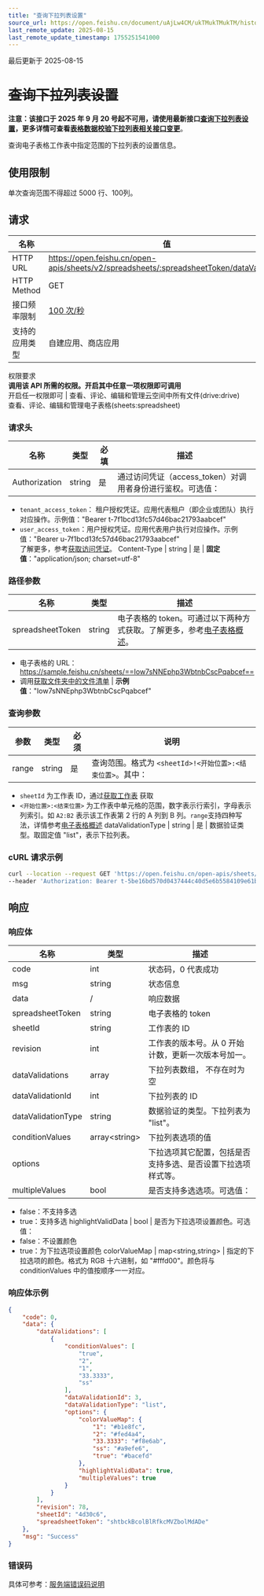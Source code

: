 ```yaml
---
title: "查询下拉列表设置"
source_url: https://open.feishu.cn/document/uAjLw4CM/ukTMukTMukTM/historic-version/docs/sheets/datavalidation/query-datavalidation
last_remote_update: 2025-08-15
last_remote_update_timestamp: 1755251541000
---
```

最后更新于 2025-08-15

# ~~查询下拉列表设置~~

**注意：该接口于 2025 年 9 月 20 号起不可用，请使用最新接口[查询下拉列表设置](https://open.feishu.cn/document/ukTMukTMukTM/uATMzUjLwEzM14CMxMTN/datavalidation/query-datavalidation)，更多详情可查看[表格数据校验下拉列表相关接口变更](https://open.feishu.cn/document/uAjLw4CM/ugTN1YjL4UTN24CO1UjN/breaking-change/datavalidation-dropdown-udpate)**。

查询电子表格工作表中指定范围的下拉列表的设置信息。

## 使用限制

单次查询范围不得超过 5000 行、100列。

## 请求
名称 | 值
---|---
HTTP URL | https://open.feishu.cn/open-apis/sheets/v2/spreadsheets/:spreadsheetToken/dataValidation
HTTP Method | GET
接口频率限制 | [100 次/秒](https://open.feishu.cn/document/ukTMukTMukTM/uUzN04SN3QjL1cDN)
支持的应用类型 | 自建应用、商店应用
权限要求  
 **调用该 API 所需的权限。开启其中任意一项权限即可调用**  
开启任一权限即可 | 查看、评论、编辑和管理云空间中所有文件(drive:drive)  
查看、评论、编辑和管理电子表格(sheets:spreadsheet)

### 请求头

名称 | 类型 | 必填 | 描述
--- | --- | --- | ---
Authorization | string | 是 | 通过访问凭证（access_token）对调用者身份进行鉴权。可选值：  
- `tenant_access_token`：	租户授权凭证。应用代表租户（即企业或团队）执行对应操作。示例值："Bearer t-7f1bcd13fc57d46bac21793aabcef"  
- `user_access_token`：用户授权凭证。应用代表用户执行对应操作。示例值："Bearer u-7f1bcd13fc57d46bac21793aabcef"  
了解更多，参考[获取访问凭证](https://open.feishu.cn/document/ukTMukTMukTM/uMTNz4yM1MjLzUzM)。
Content-Type | string | 是 | **固定值**："application/json; charset=utf-8"

### 路径参数

名称 | 类型 | 描述
--- | --- | ---
spreadsheetToken | string | 电子表格的 token。可通过以下两种方式获取。了解更多，参考[电子表格概述](https://open.feishu.cn/document/ukTMukTMukTM/uATMzUjLwEzM14CMxMTN/overview)。  
-  电子表格的 URL：https://sample.feishu.cn/sheets/==Iow7sNNEphp3WbtnbCscPqabcef==  
- 调用[获取文件夹中的文件清单](https://open.feishu.cn/document/uAjLw4CM/ukTMukTMukTM/reference/drive-v1/file/list) | **示例值**："Iow7sNNEphp3WbtnbCscPqabcef"

### 查询参数

参数 | 类型 | 必须 | 说明
--- | --- | --- | ---
range | string | 是 | 查询范围。格式为 `<sheetId>!<开始位置>:<结束位置>`。其中：  
- `sheetId` 为工作表 ID，通过[获取工作表](https://open.feishu.cn/document/ukTMukTMukTM/uUDN04SN0QjL1QDN/sheets-v3/spreadsheet-sheet/query) 获取  
- `<开始位置>:<结束位置>` 为工作表中单元格的范围，数字表示行索引，字母表示列索引。如 `A2:B2` 表示该工作表第 2 行的 A 列到 B 列。`range`支持四种写法，详情参考[电子表格概述](https://open.feishu.cn/document/ukTMukTMukTM/uATMzUjLwEzM14CMxMTN/overview)
dataValidationType | string | 是 | 数据验证类型。取固定值 "list"，表示下拉列表。

###  cURL 请求示例
```bash
curl --location --request GET 'https://open.feishu.cn/open-apis/sheets/v2/spreadsheets/shtcngNygNfuqhxTBf588jwgWbJ/dataValidation?&range=BzY8T5!A2:A100' \
--header 'Authorization: Bearer t-5be16bd570d0437444c40d5e6b5584109e61b0b1' \
```

## 响应

### 响应体

名称 | 类型 | 描述
--- | --- | ---
code | int | 状态码，0 代表成功
msg | string | 状态信息
data | / | 响应数据
spreadsheetToken | string | 电子表格的 token
sheetId | string | 工作表的 ID
revision | int | 工作表的版本号。从 0 开始计数，更新一次版本号加一。
dataValidations | array | 下拉列表数组， 不存在时为空
dataValidationId | int | 下拉列表的 ID
dataValidationType | string | 数据验证的类型。下拉列表为 "list"。
conditionValues | array&lt;string&gt; | 下拉列表选项的值
options | <md-text type="field-type"></md-text> | 下拉选项其它配置，包括是否支持多选、是否设置下拉选项样式等。
multipleValues | bool | 是否支持多选选项。可选值：  
- false：不支持多选  
- true：支持多选
highlightValidData | bool | 是否为下拉选项设置颜色。可选值：  
- false：不设置颜色  
- true：为下拉选项设置颜色
colorValueMap | map&lt;string,string&gt; | 指定的下拉选项的颜色。格式为 RGB 十六进制，如 "#fffd00"。颜色将与 conditionValues 中的值按顺序一一对应。

### 响应体示例

```json
{
    "code": 0,
    "data": {
        "dataValidations": [
            {
                "conditionValues": [
                    "true",
                    "2",
                    "1",
                    "33.3333",
                    "ss"
                ],
                "dataValidationId": 3,
                "dataValidationType": "list",
                "options": {
                    "colorValueMap": {
                        "1": "#b1e8fc",
                        "2": "#fed4a4",
                        "33.3333": "#f8e6ab",
                        "ss": "#a9efe6",
                        "true": "#bacefd"
                    },
                    "highlightValidData": true,
                    "multipleValues": true
                }
            }
        ],
        "revision": 78,
        "sheetId": "4d30c6",
        "spreadsheetToken": "shtbckBcolBlRfkcMVZbolMdADe"
    },
    "msg": "Success"
}
```  

### 错误码

具体可参考：[服务端错误码说明](https://open.feishu.cn/document/ukTMukTMukTM/ugjM14COyUjL4ITN)
